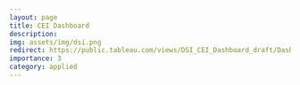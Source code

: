 ```yaml
---
layout: page
title: CEI Dashboard
description: 
img: assets/img/dsi.png
redirect: https://public.tableau.com/views/DSI_CEI_Dashboard_draft/Dashboard1?:language=en-US&:display_count=n&:origin=viz_share_link
importance: 3
category: applied
---
```


